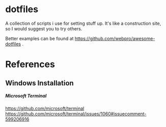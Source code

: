 # dotfiles

A collection of scripts i use for setting stuff up. It's like a construction site, so I would suggest you to try others.

Better examples can be found at https://github.com/webpro/awesome-dotfiles .


# References

## Windows Installation

##### Microsoft Terminal

https://github.com/microsoft/terminal
https://github.com/microsoft/terminal/issues/1060#issuecomment-599206916

